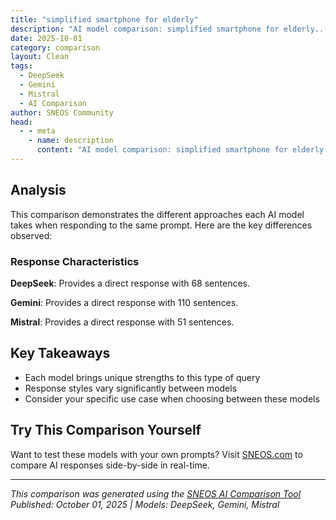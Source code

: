 ```yaml
---
title: "simplified smartphone for elderly"
description: "AI model comparison: simplified smartphone for elderly..."
date: 2025-10-01
category: comparison
layout: Clean
tags:
  - DeepSeek
  - Gemini
  - Mistral
  - AI Comparison
author: SNEOS Community
head:
  - - meta
    - name: description
      content: "AI model comparison: simplified smartphone for elderly..."
---
```


<ChatComparison
  title="simplified smartphone for elderly"
  prompt="simplified smartphone for elderly"
  :responses='{"DeepSeek": "Of course. Creating a simplified smartphone for the elderly focuses on addressing key challenges like vision, hearing, dexterity, and tech anxiety. The goal is to strip away complexity and amplify core functions.\n\nHere is a comprehensive breakdown of what a simplified smartphone for the elderly should include, covering both hardware and software.\n\n### 1. Hardware: The Physical Design\n\n* **Large, Bright Screen (5.5 - 6.5 inches):** Bigger text and icons are easier to see. A high-contrast display is essential.\n* **Simple Physical Buttons:** At a minimum, a large, tactile **Power Button** and a dedicated **SOS/Emergency Button** on the side or back (press-and-hold to activate). Some models also have physical buttons for \u0022Answer Call\u0022 and \u0022End Call.\u0022\n* **Excellent Speaker \u0026 Microphone:** Volume should be loud and clear, with minimal distortion. A powerful speakerphone is crucial.\n* **Long-Lasting Battery:** A battery that can easily last 2-3 days on a single charge reduces anxiety. It should also have clear, loud battery level warnings.\n* **Sturdy Build:** A rubberized, non-slip backplate helps prevent drops. Some models come with a built-in kickstand.\n* **Large, Tactile Number Pad (Optional but helpful):** For users transitioning from a classic flip phone, a physical number pad is comforting for dialing.\n\n---\n\n### 2. Software \u0026 Interface: The \u0022Brain\u0022\n\nThis is the most critical part. The interface must be a **\u0022Launcher\u0022** that completely replaces the standard complex grid of apps.\n\n* **Simple, Customizable Home Screen:** No app drawer. Just a single screen with large, labeled tiles or buttons for essential functions.\n * **Contacts:** Displays as large, scrollable pictures of family members. Tapping a picture calls them.\n * **Phone:** A large, easy-to-use dial pad.\n * **Messages:** Simplified texting with pre-set messages (\u0022I\u0027m on my way,\u0022 \u0022Call me please\u0022) and easy voice-to-text.\n * **Camera:** A simple button to take photos, which are automatically saved to an easy-to-view gallery.\n * **Emergency (SOS):** A highly visible button that, when pressed, sends alerts with location to pre-set contacts and/or emergency services.\n* **Voice Assistance Integration:** Deep integration with **Google Assistant** or **Siri**. \u0022Hey Google, call my daughter\u0022 should be the primary way to initiate tasks.\n* **Magnifier \u0026 Flashlight:** Easy one-touch access to turn the camera flash into a flashlight and to use the camera as a digital magnifying glass.\n\n---\n\n### 3. Core Features \u0026 Functions\n\n* **Contact Management:** Setup should be done by a caregiver. Adding a contact involves assigning a photo, a large-print name, and numbers (e.g., \u0022Home,\u0022 \u0022Mobile\u0022). This becomes their visual address book.\n* **Simplified Messaging:** Instead of a keyboard, offer large buttons for:\n * **Voice Message:** Record and send a short audio message.\n * **Pre-written Messages:** \u0022OK,\u0022 \u0022I love you,\u0022 \u0022I\u0027ll call you later.\u0022\n * **Smart Replies:** \u0022I\u0027m home safe.\u0022\n* **Hearing Aid Compatibility (HAC):** Must be rated for use with hearing aids to reduce interference.\n* **Emergency Features:**\n * **SOS Button:** Pressing it (often for 3 seconds) sends an alert.\n * **Auto Fall Detection (in some premium models):** Uses sensors to detect a hard fall and can ask the user if they\u0027re okay, escalating to an emergency call if there\u0027s no response.\n * **Medical Profile:** An easy-to-access screen with name, blood type, allergies, and emergency contacts, accessible from the lock screen.\n\n---\n\n### Real-World Examples of Simplified Phones\n\nYou don\u0027t always need to build a new phone; many excellent options already exist:\n\n1. **Doro Phones (e.g., Doro 7080):** The industry leader in senior-friendly phones. They feature a simplified interface, urgent response button, and excellent sound.\n2. **Jitterbug Phones (from Lively):** Designed specifically for seniors with a simple menu, large buttons, and 24/7 access to urgent response agents.\n3. **Emporia Smart Phones:** Austrian brand known for its simple, robust phones with a clear UI and physical buttons.\n4. **Simplified Launcher Apps:** For an existing Android phone, you can install a \u0022Senior Launcher\u0022 app like ****Simple Mode Pro** or **BIG Launcher**.** This transforms a standard phone into an elderly-friendly device without buying new hardware.\n\n---\n\n### Summary: The \u0022Perfect\u0022 Simplified Smartphone Spec Sheet\n\n| Feature | Specification | Why It\u0027s Important |\n| :--- | :--- | :--- |\n| **Screen** | 6-inch, High Contrast | Easy on the eyes, reduces squinting. |\n| **Interface** | Single-page, tile-based launcher | No getting lost in menus. |\n| **Buttons** | Physical SOS, Volume, Power | Tactile feedback, reliable in panic. |\n| **Sound** | Extra-loud speaker (107\u002B dB), HAC | Clear hearing, even in noisy rooms. |\n| **Battery** | 3000\u002B mAh, multi-day life | Reduces charging anxiety. |\n| **Contacts** | Photo-based, one-touch calling | Visual and intuitive. |\n| **Emergency** | SOS button, fall detection, medical ID | Safety and peace of mind. |\n| **Camera** | Simple UI, auto-save to gallery | Capture memories easily. |\n| **Voice Control** | \u0022Hey Google\u0022 / \u0022Siri\u0022 integrated | Hands-free operation. |\n\nThe ultimate goal is to provide **connection and safety** without the **stress and confusion** of a standard smartphone. The device should feel like a helpful tool, not a technological obstacle.", "Gemini": "Okay, let\u0027s break down how to create or simplify a smartphone for the elderly, focusing on ease of use, accessibility, and key features. I\u0027ll cover several aspects:\n\n**1. Hardware Considerations (The Physical Phone):**\n\n* **Large Screen:** A bigger screen (5.5 inches or larger) is crucial for visibility. Look for high contrast ratios and good brightness for outdoor use.\n* **Physical Buttons (Optional, but Helpful):**\n * **Power Button:** A clearly defined power button is a must.\n * **Volume Buttons:** Large, tactile volume buttons are easier to adjust.\n * **Home Button (Physical or On-Screen):** A consistent and easily identifiable home button helps navigate back to the main screen. Some prefer physical buttons, others are fine with a large, always-visible on-screen button.\n* **Good Speakerphone:** A loud and clear speakerphone is essential for calls, especially if hearing is impaired.\n* **Durable Case:** Choose a rugged case to protect the phone from drops and bumps. Consider a case with a lanyard attachment.\n* **Charging:**\n * **Charging Dock/Cradle:** A charging dock is far easier to use than plugging in a small USB cable. It\u0027s also great for visibility, showing the phone\u0027s location.\n * **Wireless Charging (Optional):** Wireless charging pads are another easy option if the phone supports it.\n* **Simple Design:** Avoid phones with overly complicated or slippery designs. Look for a phone with a good grip.\n* **Headphone Jack (Optional, but Useful):** If the user prefers wired headphones, ensure the phone has a headphone jack.\n* **Hearing Aid Compatibility (HAC):** If the user wears hearing aids, check the phone\u0027s HAC rating. M3/T3 or M4/T4 are generally considered good.\n\n**2. Software \u0026 User Interface (The Key to Simplification):**\n\n* **Simplified Launcher/Home Screen:** This is the most critical aspect. Replace the standard Android or iOS interface with a simpler one. Options include:\n * **Dedicated Elderly-Friendly Launchers (Highly Recommended):**\n * **Simple Launcher (Android):** One of the most popular and well-regarded. Large icons, customizable, easy-to-read text.\n * **Lively Smart (Android, iOS - Requires a Lively Phone):** A complete system with simplified interface and emergency services integration. Focuses on safety and health.\n * **Senior Safety Phone (Android):** Offers a simple interface, emergency button, and remote management.\n * **Necta Launcher (Android):** Clean, large icons, and easy navigation.\n * **Customized Standard Launchers (More Technical):**\n * Android: You can use Nova Launcher or similar to create a very simple layout with large icons, custom fonts, and reduced functionality.\n * iOS: iOS has some built-in accessibility features, but customizing a launcher is not possible without jailbreaking (which is generally not recommended). Focus on using the built-in tools (see below).\n* **Large, Clear Icons and Text:** Make sure all icons are large and easily recognizable. Use a large, clear font that\u0027s easy to read.\n* **High Contrast:** Use a dark text on a light background or vice versa for maximum readability.\n* **Limited Number of Apps:** Only install the essential apps: phone, contacts, messaging, camera, and maybe a few others (e.g., weather, medication reminder).\n* **Simplified App Interfaces:** Within each app, simplify the interface as much as possible. For example, in the contacts app, only show the contact name and phone number.\n* **Voice Control:** Enable and teach the user how to use voice commands (Google Assistant on Android, Siri on iOS). This can be invaluable for making calls, sending messages, and setting reminders.\n* **Remote Management:** Choose a solution that allows a family member or caregiver to remotely manage the phone (e.g., install apps, adjust settings, track location). Some launchers have built-in remote management features.\n* **Emergency Features:**\n * **Dedicated Emergency Button:** A large, easily accessible button that calls a pre-programmed contact or emergency services (911 or equivalent). Many elderly-focused launchers include this.\n * **Medical ID:** Set up the phone\u0027s Medical ID (available on both Android and iOS) with important medical information, allergies, and emergency contacts. This can be accessed even when the phone is locked.\n * **Fall Detection (If Available):** Some phones or launchers offer fall detection features that automatically call for help if a fall is detected.\n* **Tutorials and Guides:** Create simple, step-by-step guides for common tasks (making a call, sending a message, taking a picture). Consider using pictures or videos.\n* **Regular Maintenance:** Schedule regular maintenance to update the software, clear out unnecessary files, and ensure the phone is running smoothly.\n\n**3. Key Apps and Features:**\n\n* **Phone:** The most important function. Simplify the dialer and contact list.\n* **Contacts:** Large, clear contact names and numbers. Consider using pictures for each contact.\n* **Messaging:** Simplify the messaging interface. Use large fonts and clear buttons. Consider voice-to-text for easier typing.\n* **Camera:** Simple camera interface with a large shutter button.\n* **Photo Gallery:** Easy-to-navigate photo gallery with large thumbnails.\n* **Weather:** Simple weather app with a large, easy-to-read display.\n* **Medication Reminders:** A reliable medication reminder app with audible alarms and visual cues.\n* **Maps (Optional):** If the user is comfortable with maps, a simplified map app can be helpful. Make sure it\u0027s easy to search for locations and get directions.\n* **Video Calling (e.g., Skype, FaceTime, WhatsApp):** Set up video calling so the user can easily connect with family and friends. Make sure the app is easy to use and has large buttons.\n\n**4. Accessibility Settings (Built-in Android and iOS Features):**\n\n* **Android:**\n * **Accessibility Menu:** Provides quick access to frequently used accessibility features.\n * **Magnification:** Allows the user to zoom in on the screen.\n * **Font Size:** Adjust the font size to make text easier to read.\n * **Color Correction:** Helps users with color blindness distinguish colors more easily.\n * **TalkBack (Screen Reader):** Reads the screen aloud for users with visual impairments (requires training).\n * **Hearing Aid Compatibility (HAC):** Check the phone\u0027s HAC rating and enable hearing aid compatibility in the settings.\n* **iOS:**\n * **Accessibility Shortcut:** A triple-click of the side button (or home button on older models) can quickly activate accessibility features.\n * **Zoom:** Allows the user to zoom in on the screen.\n * **Larger Text:** Adjust the text size to make text easier to read.\n * **Bold Text:** Makes text bolder and easier to see.\n * **Increase Contrast:** Increases the contrast between the foreground and background.\n * **Reduce Transparency:** Reduces transparency effects to improve readability.\n * **VoiceOver (Screen Reader):** Reads the screen aloud for users with visual impairments (requires training).\n * **Hearing Aid Compatibility (HAC):** Check the phone\u0027s HAC rating and enable hearing aid compatibility in the settings.\n * **Siri:** Utilize Siri for voice control.\n\n**5. Training and Support:**\n\n* **Patient Training:** Spend time training the user on how to use the phone. Break down tasks into small, manageable steps.\n* **Written Guides:** Provide written guides with clear instructions and pictures.\n* **Remote Support:** Offer remote support to help the user with any problems they encounter.\n* **Regular Check-ins:** Check in with the user regularly to see how they are doing and answer any questions they have.\n\n**Choosing a Phone:**\n\n* **Android Phones:** Generally offer more flexibility for customization and third-party launchers. Good options include phones from Samsung, Google (Pixel), or Motorola.\n* **iOS (iPhones):** Known for their ease of use and accessibility features, but less customizable in terms of launchers.\n\n**Examples of Phones to Consider:**\n\n* **Doro Phones:** Doro makes phones specifically designed for seniors, with simplified interfaces, large buttons, and emergency features. These are a good all-in-one solution, though they may be less powerful than a standard smartphone.\n* **Lively Phones:** Similar to Doro, these are focused on senior safety and health, with simplified interfaces and emergency services integration.\n* **Any Android Phone with Simple Launcher:** A standard Android phone with a simplified launcher (like Simple Launcher) can be a very cost-effective solution.\n* **iPhone with Accessibility Settings:** An iPhone with the built-in accessibility settings enabled can be a good option for some users.\n\n**Important Considerations:**\n\n* **User\u0027s Technical Skills:** Consider the user\u0027s existing technical skills and adapt the simplification accordingly.\n* **User\u0027s Needs:** Focus on the user\u0027s specific needs and priorities. What features are most important to them?\n* **Trial and Error:** Be prepared to experiment with different launchers, apps, and settings to find what works best for the user.\n* **Patience:** Be patient and understanding. Learning new technology can be challenging, especially for older adults.\n\nBy focusing on these key areas, you can create a simplified smartphone experience that empowers elderly users to stay connected, safe, and independent. Remember that the key is to tailor the phone to the individual\u0027s specific needs and abilities.\n", "Mistral": "Creating a simplified smartphone for the elderly involves focusing on ease of use, accessibility, and essential features. Here are some key considerations and features that such a device might include:\n\n### Key Considerations:\n1. **Large, Clear Display**: A high-contrast, large-font display to make text and icons easily readable.\n2. **Simple User Interface**: Minimalistic design with large, clearly labeled buttons and icons.\n3. **Emergency Features**: Quick access to emergency contacts and SOS functions.\n4. **Voice Commands**: Integration with voice assistants for hands-free operation.\n5. **Durability**: Robust build quality to withstand accidental drops and bumps.\n6. **Battery Life**: Long battery life to minimize the need for frequent charging.\n7. **Accessibility Options**: Features like text-to-speech, hearing aid compatibility, and high-contrast modes.\n\n### Essential Features:\n1. **Basic Communication**:\n - **Calling**: Large dialer with big buttons for easy dialing.\n - **Messaging**: Simple text messaging interface.\n - **Contacts**: Easy-to-navigate contact list with large fonts.\n\n2. **Emergency Features**:\n - **SOS Button**: A dedicated button for emergency calls.\n - **Emergency Contacts**: Quick access to pre-set emergency contacts.\n - **Fall Detection**: Optional feature to detect falls and alert emergency contacts.\n\n3. **Health and Wellness**:\n - **Medication Reminders**: Alerts for taking medication.\n - **Health Monitoring**: Basic health tracking features like step counter and heart rate monitor.\n\n4. **Navigation**:\n - **GPS**: Simple GPS navigation for finding locations.\n - **Maps**: Easy-to-use maps with large fonts and clear directions.\n\n5. **Entertainment**:\n - **Radio**: Built-in FM radio.\n - **Music Player**: Simple music player with large controls.\n - **Camera**: Basic camera with large buttons for taking photos and videos.\n\n6. **Accessibility**:\n - **Text-to-Speech**: Reads out text messages and other notifications.\n - **Hearing Aid Compatibility**: Ensures compatibility with hearing aids.\n - **High-Contrast Mode**: Enhances visibility for users with vision impairments.\n\n7. **Connectivity**:\n - **Wi-Fi and Bluetooth**: Basic connectivity options.\n - **4G/LTE**: Reliable mobile data for internet access.\n\n### Example Devices:\n1. **Jitterbug Smart2**: A popular choice with a simple menu, large icons, and a dedicated 5Star Urgent Response button.\n2. **Doro 8050**: Features a large display, loud and clear sound, and an assistance button.\n3. **Emporia Smart.3**: Offers a simple interface, large buttons, and an emergency call function.\n\n### Additional Tips:\n- **Training and Support**: Provide easy-to-follow tutorials and customer support to help elderly users get accustomed to the device.\n- **Customization**: Allow for customization of the home screen and app layout to suit individual needs.\n- **Regular Updates**: Ensure the device receives regular software updates to maintain security and functionality.\n\nBy focusing on these aspects, a simplified smartphone can greatly enhance the quality of life for elderly users, making technology more accessible and user-friendly."}' 
  published-date="16:05"
/>

## Analysis

This comparison demonstrates the different approaches each AI model takes when responding to the same prompt. Here are the key differences observed:

### Response Characteristics

**DeepSeek**: Provides a direct response with 68 sentences. 

**Gemini**: Provides a direct response with 110 sentences. 

**Mistral**: Provides a direct response with 51 sentences. 

## Key Takeaways

- Each model brings unique strengths to this type of query
- Response styles vary significantly between models
- Consider your specific use case when choosing between these models

## Try This Comparison Yourself

Want to test these models with your own prompts? Visit [SNEOS.com](https://sneos.com) to compare AI responses side-by-side in real-time.

---

*This comparison was generated using the [SNEOS AI Comparison Tool](https://sneos.com)*
*Published: October 01, 2025 | Models: DeepSeek, Gemini, Mistral*
